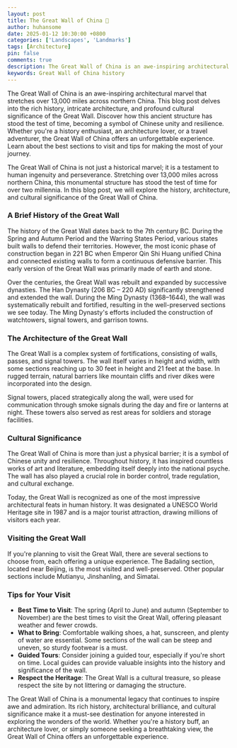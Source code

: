 ```yaml
---
layout: post
title: The Great Wall of China 
author: huhansome
date: 2025-01-12 10:30:00 +0800
categories: ['Landscapes', 'Landmarks']
tags: [Architecture]
pin: false
comments: true
description: The Great Wall of China is an awe-inspiring architectural marvel that stretches over 13,000 miles across northern China.
keywords: Great Wall of China history
---
```



The Great Wall of China is an awe-inspiring architectural marvel that stretches over 13,000 miles across northern China. This blog post delves into the rich history, intricate architecture, and profound cultural significance of the Great Wall. Discover how this ancient structure has stood the test of time, becoming a symbol of Chinese unity and resilience. Whether you're a history enthusiast, an architecture lover, or a travel adventurer, the Great Wall of China offers an unforgettable experience. Learn about the best sections to visit and tips for making the most of your journey.


The Great Wall of China is not just a historical marvel; it is a testament to human ingenuity and perseverance. Stretching over 13,000 miles across northern China, this monumental structure has stood the test of time for over two millennia. In this blog post, we will explore the history, architecture, and cultural significance of the Great Wall of China.

### A Brief History of the Great Wall

The history of the Great Wall dates back to the 7th century BC. During the Spring and Autumn Period and the Warring States Period, various states built walls to defend their territories. However, the most iconic phase of construction began in 221 BC when Emperor Qin Shi Huang unified China and connected existing walls to form a continuous defensive barrier. This early version of the Great Wall was primarily made of earth and stone.

Over the centuries, the Great Wall was rebuilt and expanded by successive dynasties. The Han Dynasty (206 BC – 220 AD) significantly strengthened and extended the wall. During the Ming Dynasty (1368–1644), the wall was systematically rebuilt and fortified, resulting in the well-preserved sections we see today. The Ming Dynasty's efforts included the construction of watchtowers, signal towers, and garrison towns.

### The Architecture of the Great Wall

The Great Wall is a complex system of fortifications, consisting of walls, passes, and signal towers. The wall itself varies in height and width, with some sections reaching up to 30 feet in height and 21 feet at the base. In rugged terrain, natural barriers like mountain cliffs and river dikes were incorporated into the design.

Signal towers, placed strategically along the wall, were used for communication through smoke signals during the day and fire or lanterns at night. These towers also served as rest areas for soldiers and storage facilities.

### Cultural Significance

The Great Wall of China is more than just a physical barrier; it is a symbol of Chinese unity and resilience. Throughout history, it has inspired countless works of art and literature, embedding itself deeply into the national psyche. The wall has also played a crucial role in border control, trade regulation, and cultural exchange.

Today, the Great Wall is recognized as one of the most impressive architectural feats in human history. It was designated a UNESCO World Heritage site in 1987 and is a major tourist attraction, drawing millions of visitors each year.

### Visiting the Great Wall

If you're planning to visit the Great Wall, there are several sections to choose from, each offering a unique experience. The Badaling section, located near Beijing, is the most visited and well-preserved. Other popular sections include Mutianyu, Jinshanling, and Simatai.

### Tips for Your Visit

- **Best Time to Visit**: The spring (April to June) and autumn (September to November) are the best times to visit the Great Wall, offering pleasant weather and fewer crowds.
- **What to Bring**: Comfortable walking shoes, a hat, sunscreen, and plenty of water are essential. Some sections of the wall can be steep and uneven, so sturdy footwear is a must.
- **Guided Tours**: Consider joining a guided tour, especially if you're short on time. Local guides can provide valuable insights into the history and significance of the wall.
- **Respect the Heritage**: The Great Wall is a cultural treasure, so please respect the site by not littering or damaging the structure.


The Great Wall of China is a monumental legacy that continues to inspire awe and admiration. Its rich history, architectural brilliance, and cultural significance make it a must-see destination for anyone interested in exploring the wonders of the world. Whether you're a history buff, an architecture lover, or simply someone seeking a breathtaking view, the Great Wall of China offers an unforgettable experience.
